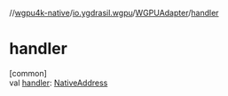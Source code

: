 //[wgpu4k-native](../../../index.md)/[io.ygdrasil.wgpu](../index.md)/[WGPUAdapter](index.md)/[handler](handler.md)

# handler

[common]\
val [handler](handler.md): [NativeAddress](../../ffi/-native-address/index.md)